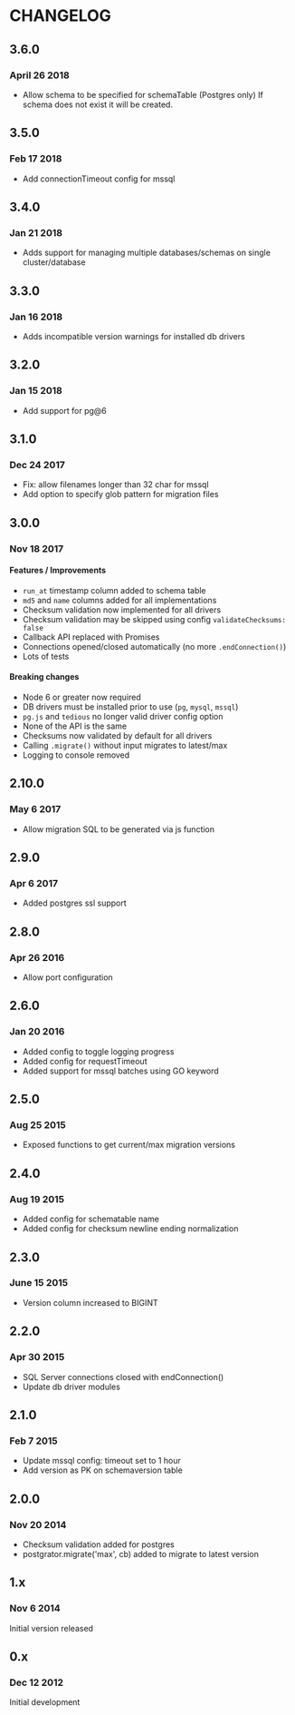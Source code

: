 # CHANGELOG

## 3.6.0

### April 26 2018

* Allow schema to be specified for schemaTable (Postgres only) If schema does
  not exist it will be created.

## 3.5.0

### Feb 17 2018

* Add connectionTimeout config for mssql

## 3.4.0

### Jan 21 2018

* Adds support for managing multiple databases/schemas on single
  cluster/database

## 3.3.0

### Jan 16 2018

* Adds incompatible version warnings for installed db drivers

## 3.2.0

### Jan 15 2018

* Add support for pg@6

## 3.1.0

### Dec 24 2017

* Fix: allow filenames longer than 32 char for mssql
* Add option to specify glob pattern for migration files

## 3.0.0

### Nov 18 2017

#### Features / Improvements

* `run_at` timestamp column added to schema table
* `md5` and `name` columns added for all implementations
* Checksum validation now implemented for all drivers
* Checksum validation may be skipped using config `validateChecksums: false`
* Callback API replaced with Promises
* Connections opened/closed automatically (no more `.endConnection()`)
* Lots of tests

#### Breaking changes

* Node 6 or greater now required
* DB drivers must be installed prior to use (`pg`, `mysql`, `mssql`)
* `pg.js` and `tedious` no longer valid driver config option
* None of the API is the same
* Checksums now validated by default for all drivers
* Calling `.migrate()` without input migrates to latest/max
* Logging to console removed

## 2.10.0

### May 6 2017

* Allow migration SQL to be generated via js function

## 2.9.0

### Apr 6 2017

* Added postgres ssl support

## 2.8.0

### Apr 26 2016

* Allow port configuration

## 2.6.0

### Jan 20 2016

* Added config to toggle logging progress
* Added config for requestTimeout
* Added support for mssql batches using GO keyword

## 2.5.0

### Aug 25 2015

* Exposed functions to get current/max migration versions

## 2.4.0

### Aug 19 2015

* Added config for schematable name
* Added config for checksum newline ending normalization

## 2.3.0

### June 15 2015

* Version column increased to BIGINT

## 2.2.0

### Apr 30 2015

* SQL Server connections closed with endConnection()
* Update db driver modules

## 2.1.0

### Feb 7 2015

* Update mssql config: timeout set to 1 hour
* Add version as PK on schemaversion table

## 2.0.0

### Nov 20 2014

* Checksum validation added for postgres
* postgrator.migrate('max', cb) added to migrate to latest version

## 1.x

### Nov 6 2014

Initial version released

## 0.x

### Dec 12 2012

Initial development
